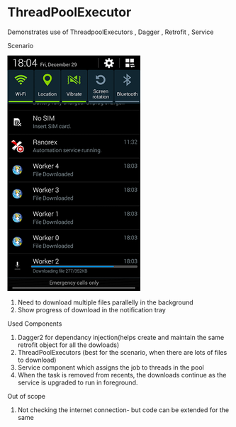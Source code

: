 # ThreadPoolExecutor
Demonstrates use of ThreadpoolExecutors , Dagger , Retrofit , Service

Scenario

![ScreenShot](https://raw.githubusercontent.com/AlvinaC/ThreadPoolExecutor/master/screenshot/scenario.png)


1) Need to download multiple files parallelly in the background
2) Show progress of download in the notification tray

Used Components

1) Dagger2 for dependancy injection(helps create and maintain the same retrofit object for all the dowloads)
2) ThreadPoolExecutors (best for the scenario, when there are lots of files to download)
3) Service component which assigns the job to threads in the pool
4) When the task is removed from recents, the downloads continue as the service is upgraded to run in foreground.

Out of scope
1) Not checking the internet connection- but code can be extended for the same




